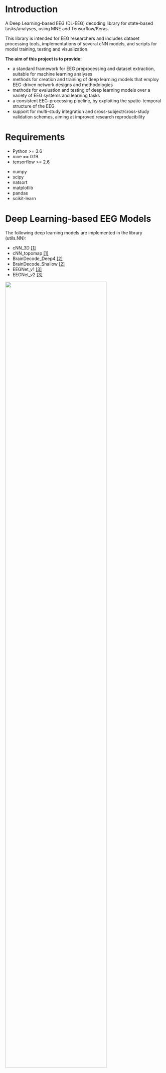 # Introduction

A Deep Learning-based EEG (DL-EEG) decoding library for state-based tasks/analyses, using MNE and Tensorflow/Keras. 

This library is intended for EEG researchers and includes dataset processing tools, implementations of several cNN models, and scripts for model training, testing and visualization.

**The aim of this project is to provide:**

- a standard framework for EEG preprocessing and dataset extraction, suitable for machine learning analyses
- methods for creation and training of deep learning models that employ EEG-driven network designs and methodologies
- methods for evaluation and testing of deep learning models over a variety of EEG systems and learning tasks
- a consistent EEG-processing pipeline, by exploiting the spatio-temporal structure of the EEG 
- support for multi-study integration and cross-subject/cross-study validation schemes, aiming at improved research reproducibility

# Requirements

* Python >= 3.6
* mne == 0.19
* tensorflow >= 2.6
- numpy
- scipy
- natsort
- matplotlib
- pandas
- scikit-learn


# Deep Learning-based EEG Models

The following deep learning models are implemented in the library (utils.NN):

- cNN_3D [[1]](https://ieeexplore.ieee.org/abstract/document/9175324)
- cNN_topomap [[1]](https://ieeexplore.ieee.org/abstract/document/9175324)
- BrainDecode_Deep4 [[2]](https://arxiv.org/abs/1703.05051)
- BrainDecode_Shallow [[2]](https://arxiv.org/abs/1703.05051)
- EEGNet_v1 [[3]](https://iopscience.iop.org/article/10.1088/1741-2552/aace8c/meta)
- EEGNet_v2 [[3]](https://iopscience.iop.org/article/10.1088/1741-2552/aace8c/meta)

<img src="https://user-images.githubusercontent.com/17619349/194333750-561ac1eb-3467-4dca-af66-e2db185646bc.png" width=80% height=80%>
<img src="https://user-images.githubusercontent.com/17619349/193602960-9cd0a769-8796-4a76-bd4b-ba6cf163f24f.png" width=60% height=60%>

# Usage

To use this library, place the contents of the DL-EEG folder in your PYTHONPATH environment variable

# Citation

If you use this library for your research, please cite the following work:

```
@INPROCEEDINGS{9175324,
  author={Patlatzoglou, Konstantinos and Chennu, Srivas and Gosseries, Olivia and Bonhomme, Vincent and Wolff, Audrey and Laureys, Steven},
  booktitle={2020 42nd Annual International Conference of the IEEE Engineering in Medicine & Biology Society (EMBC)}, 
  title={Generalized Prediction of Unconsciousness during Propofol Anesthesia using 3D Convolutional Neural Networks}, 
  year={2020},
  volume={},
  number={},
  pages={134-137},
  doi={10.1109/EMBC44109.2020.9175324}}
```

